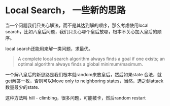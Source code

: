 # Local Search， 一些新的思路

当一个问题我们只关心解法，而不是其达到解的顺序，那么考虑使用local search，比如八皇后问题，我们只关心哪个皇后放哪，根本不关心加入皇后的顺序。

local search还能用来解一类问题，求最优。



> A complete local search algorithm always finds a goal if one exists; an optimal algorithm always finds a global minimum/maximum.


一个解八皇后的新思路是我们根本就random来放皇后，然后如果state 合法，就get解答一枚，否则可以Move only to neighboring states，当然，选之剑attack数量最少的state.

这种方法叫 hill - climbing，很多问题，可能被卡，然后random restart